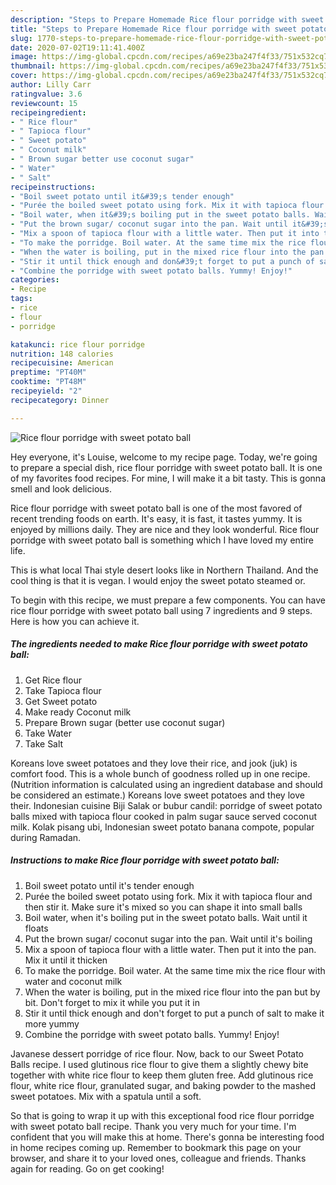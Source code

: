 ```yaml
---
description: "Steps to Prepare Homemade Rice flour porridge with sweet potato ball"
title: "Steps to Prepare Homemade Rice flour porridge with sweet potato ball"
slug: 1770-steps-to-prepare-homemade-rice-flour-porridge-with-sweet-potato-ball
date: 2020-07-02T19:11:41.400Z
image: https://img-global.cpcdn.com/recipes/a69e23ba247f4f33/751x532cq70/rice-flour-porridge-with-sweet-potato-ball-recipe-main-photo.jpg
thumbnail: https://img-global.cpcdn.com/recipes/a69e23ba247f4f33/751x532cq70/rice-flour-porridge-with-sweet-potato-ball-recipe-main-photo.jpg
cover: https://img-global.cpcdn.com/recipes/a69e23ba247f4f33/751x532cq70/rice-flour-porridge-with-sweet-potato-ball-recipe-main-photo.jpg
author: Lilly Carr
ratingvalue: 3.6
reviewcount: 15
recipeingredient:
- " Rice flour"
- " Tapioca flour"
- " Sweet potato"
- " Coconut milk"
- " Brown sugar better use coconut sugar"
- " Water"
- " Salt"
recipeinstructions:
- "Boil sweet potato until it&#39;s tender enough"
- "Purée the boiled sweet potato using fork. Mix it with tapioca flour and then stir it. Make sure it&#39;s mixed so you can shape it into small balls"
- "Boil water, when it&#39;s boiling put in the sweet potato balls. Wait until it floats"
- "Put the brown sugar/ coconut sugar into the pan. Wait until it&#39;s boiling"
- "Mix a spoon of tapioca flour with a little water. Then put it into the pan. Mix it until it thicken"
- "To make the porridge. Boil water. At the same time mix the rice flour with water and coconut milk"
- "When the water is boiling, put in the mixed rice flour into the pan but by bit. Don&#39;t forget to mix it while you put it in"
- "Stir it until thick enough and don&#39;t forget to put a punch of salt to make it more yummy"
- "Combine the porridge with sweet potato balls. Yummy! Enjoy!"
categories:
- Recipe
tags:
- rice
- flour
- porridge

katakunci: rice flour porridge 
nutrition: 148 calories
recipecuisine: American
preptime: "PT40M"
cooktime: "PT48M"
recipeyield: "2"
recipecategory: Dinner

---
```



![Rice flour porridge with sweet potato ball](https://img-global.cpcdn.com/recipes/a69e23ba247f4f33/751x532cq70/rice-flour-porridge-with-sweet-potato-ball-recipe-main-photo.jpg)

Hey everyone, it's Louise, welcome to my recipe page. Today, we're going to prepare a special dish, rice flour porridge with sweet potato ball. It is one of my favorites food recipes. For mine, I will make it a bit tasty. This is gonna smell and look delicious.

Rice flour porridge with sweet potato ball is one of the most favored of recent trending foods on earth. It's easy, it is fast, it tastes yummy. It is enjoyed by millions daily. They are nice and they look wonderful. Rice flour porridge with sweet potato ball is something which I have loved my entire life.

This is what local Thai style desert looks like in Northern Thailand. And the cool thing is that it is vegan. I would enjoy the sweet potato steamed or.


To begin with this recipe, we must prepare a few components. You can have rice flour porridge with sweet potato ball using 7 ingredients and 9 steps. Here is how you can achieve it.

<!--inarticleads1-->

##### The ingredients needed to make Rice flour porridge with sweet potato ball:

1. Get  Rice flour
1. Take  Tapioca flour
1. Get  Sweet potato
1. Make ready  Coconut milk
1. Prepare  Brown sugar (better use coconut sugar)
1. Take  Water
1. Take  Salt


Koreans love sweet potatoes and they love their rice, and jook (juk) is comfort food. This is a whole bunch of goodness rolled up in one recipe. (Nutrition information is calculated using an ingredient database and should be considered an estimate.) Koreans love sweet potatoes and they love their. Indonesian cuisine Biji Salak or bubur candil: porridge of sweet potato balls mixed with tapioca flour cooked in palm sugar sauce served coconut milk. Kolak pisang ubi, Indonesian sweet potato banana compote, popular during Ramadan. 

<!--inarticleads2-->

##### Instructions to make Rice flour porridge with sweet potato ball:

1. Boil sweet potato until it&#39;s tender enough
1. Purée the boiled sweet potato using fork. Mix it with tapioca flour and then stir it. Make sure it&#39;s mixed so you can shape it into small balls
1. Boil water, when it&#39;s boiling put in the sweet potato balls. Wait until it floats
1. Put the brown sugar/ coconut sugar into the pan. Wait until it&#39;s boiling
1. Mix a spoon of tapioca flour with a little water. Then put it into the pan. Mix it until it thicken
1. To make the porridge. Boil water. At the same time mix the rice flour with water and coconut milk
1. When the water is boiling, put in the mixed rice flour into the pan but by bit. Don&#39;t forget to mix it while you put it in
1. Stir it until thick enough and don&#39;t forget to put a punch of salt to make it more yummy
1. Combine the porridge with sweet potato balls. Yummy! Enjoy!


Javanese dessert porridge of rice flour. Now, back to our Sweet Potato Balls recipe. I used glutinous rice flour to give them a slightly chewy bite together with white rice flour to keep them gluten free. Add glutinous rice flour, white rice flour, granulated sugar, and baking powder to the mashed sweet potatoes. Mix with a spatula until a soft. 

So that is going to wrap it up with this exceptional food rice flour porridge with sweet potato ball recipe. Thank you very much for your time. I'm confident that you will make this at home. There's gonna be interesting food in home recipes coming up. Remember to bookmark this page on your browser, and share it to your loved ones, colleague and friends. Thanks again for reading. Go on get cooking!
